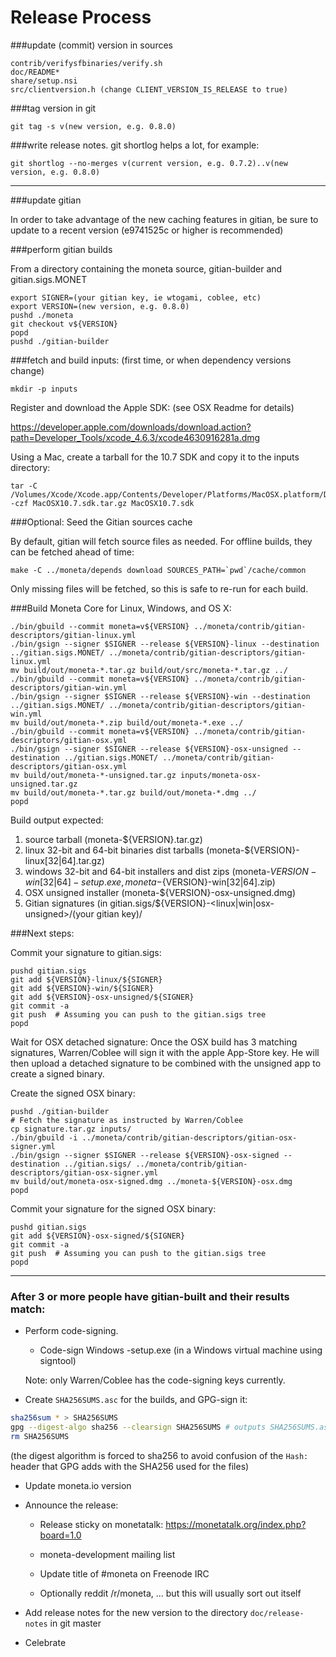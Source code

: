Release Process
====================

###update (commit) version in sources

	contrib/verifysfbinaries/verify.sh
	doc/README*
	share/setup.nsi
	src/clientversion.h (change CLIENT_VERSION_IS_RELEASE to true)

###tag version in git

	git tag -s v(new version, e.g. 0.8.0)

###write release notes. git shortlog helps a lot, for example:

	git shortlog --no-merges v(current version, e.g. 0.7.2)..v(new version, e.g. 0.8.0)

* * *

###update gitian

 In order to take advantage of the new caching features in gitian, be sure to update to a recent version (e9741525c or higher is recommended)

###perform gitian builds

 From a directory containing the moneta source, gitian-builder and gitian.sigs.MONET
  
	export SIGNER=(your gitian key, ie wtogami, coblee, etc)
	export VERSION=(new version, e.g. 0.8.0)
	pushd ./moneta
	git checkout v${VERSION}
	popd
	pushd ./gitian-builder

###fetch and build inputs: (first time, or when dependency versions change)
 
	mkdir -p inputs

 Register and download the Apple SDK: (see OSX Readme for details)
 
 https://developer.apple.com/downloads/download.action?path=Developer_Tools/xcode_4.6.3/xcode4630916281a.dmg
 
 Using a Mac, create a tarball for the 10.7 SDK and copy it to the inputs directory:
 
	tar -C /Volumes/Xcode/Xcode.app/Contents/Developer/Platforms/MacOSX.platform/Developer/SDKs/ -czf MacOSX10.7.sdk.tar.gz MacOSX10.7.sdk

###Optional: Seed the Gitian sources cache

  By default, gitian will fetch source files as needed. For offline builds, they can be fetched ahead of time:

	make -C ../moneta/depends download SOURCES_PATH=`pwd`/cache/common

  Only missing files will be fetched, so this is safe to re-run for each build.

###Build Moneta Core for Linux, Windows, and OS X:
  
	./bin/gbuild --commit moneta=v${VERSION} ../moneta/contrib/gitian-descriptors/gitian-linux.yml
	./bin/gsign --signer $SIGNER --release ${VERSION}-linux --destination ../gitian.sigs.MONET/ ../moneta/contrib/gitian-descriptors/gitian-linux.yml
	mv build/out/moneta-*.tar.gz build/out/src/moneta-*.tar.gz ../
	./bin/gbuild --commit moneta=v${VERSION} ../moneta/contrib/gitian-descriptors/gitian-win.yml
	./bin/gsign --signer $SIGNER --release ${VERSION}-win --destination ../gitian.sigs.MONET/ ../moneta/contrib/gitian-descriptors/gitian-win.yml
	mv build/out/moneta-*.zip build/out/moneta-*.exe ../
	./bin/gbuild --commit moneta=v${VERSION} ../moneta/contrib/gitian-descriptors/gitian-osx.yml
	./bin/gsign --signer $SIGNER --release ${VERSION}-osx-unsigned --destination ../gitian.sigs.MONET/ ../moneta/contrib/gitian-descriptors/gitian-osx.yml
	mv build/out/moneta-*-unsigned.tar.gz inputs/moneta-osx-unsigned.tar.gz
	mv build/out/moneta-*.tar.gz build/out/moneta-*.dmg ../
	popd
  Build output expected:

  1. source tarball (moneta-${VERSION}.tar.gz)
  2. linux 32-bit and 64-bit binaries dist tarballs (moneta-${VERSION}-linux[32|64].tar.gz)
  3. windows 32-bit and 64-bit installers and dist zips (moneta-${VERSION}-win[32|64]-setup.exe, moneta-${VERSION}-win[32|64].zip)
  4. OSX unsigned installer (moneta-${VERSION}-osx-unsigned.dmg)
  5. Gitian signatures (in gitian.sigs/${VERSION}-<linux|win|osx-unsigned>/(your gitian key)/

###Next steps:

Commit your signature to gitian.sigs:

	pushd gitian.sigs
	git add ${VERSION}-linux/${SIGNER}
	git add ${VERSION}-win/${SIGNER}
	git add ${VERSION}-osx-unsigned/${SIGNER}
	git commit -a
	git push  # Assuming you can push to the gitian.sigs tree
	popd

  Wait for OSX detached signature:
	Once the OSX build has 3 matching signatures, Warren/Coblee will sign it with the apple App-Store key.
	He will then upload a detached signature to be combined with the unsigned app to create a signed binary.

  Create the signed OSX binary:

	pushd ./gitian-builder
	# Fetch the signature as instructed by Warren/Coblee
	cp signature.tar.gz inputs/
	./bin/gbuild -i ../moneta/contrib/gitian-descriptors/gitian-osx-signer.yml
	./bin/gsign --signer $SIGNER --release ${VERSION}-osx-signed --destination ../gitian.sigs/ ../moneta/contrib/gitian-descriptors/gitian-osx-signer.yml
	mv build/out/moneta-osx-signed.dmg ../moneta-${VERSION}-osx.dmg
	popd

Commit your signature for the signed OSX binary:

	pushd gitian.sigs
	git add ${VERSION}-osx-signed/${SIGNER}
	git commit -a
	git push  # Assuming you can push to the gitian.sigs tree
	popd

-------------------------------------------------------------------------

### After 3 or more people have gitian-built and their results match:

- Perform code-signing.

    - Code-sign Windows -setup.exe (in a Windows virtual machine using signtool)

  Note: only Warren/Coblee has the code-signing keys currently.

- Create `SHA256SUMS.asc` for the builds, and GPG-sign it:
```bash
sha256sum * > SHA256SUMS
gpg --digest-algo sha256 --clearsign SHA256SUMS # outputs SHA256SUMS.asc
rm SHA256SUMS
```
(the digest algorithm is forced to sha256 to avoid confusion of the `Hash:` header that GPG adds with the SHA256 used for the files)

- Update moneta.io version

- Announce the release:

  - Release sticky on monetatalk: https://monetatalk.org/index.php?board=1.0

  - moneta-development mailing list

  - Update title of #moneta on Freenode IRC

  - Optionally reddit /r/moneta, ... but this will usually sort out itself

- Add release notes for the new version to the directory `doc/release-notes` in git master

- Celebrate 
